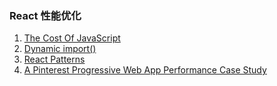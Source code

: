 ### React 性能优化
1. [The Cost Of JavaScript](https://medium.com/dev-channel/the-cost-of-javascript-84009f51e99e)
2. [Dynamic import()](https://developers.google.com/web/updates/2017/11/dynamic-import)
3. [React Patterns](https://reacttraining.com/patterns/)
4. [A Pinterest Progressive Web App Performance Case Study](https://medium.com/dev-channel/a-pinterest-progressive-web-app-performance-case-study-3bd6ed2e6154)
